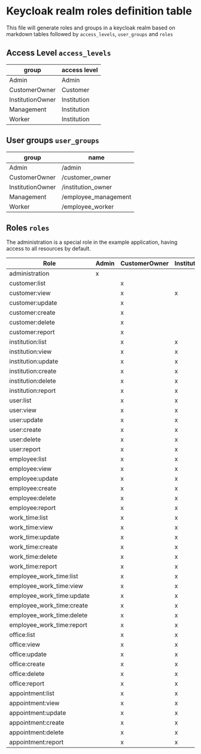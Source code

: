 # Keycloak realm roles definition table

This file will generate roles and groups in a keycloak realm based on markdown tables followed by `access_levels`, `user_groups` and `roles`


## Access Level `access_levels`

| group            | access level |
|------------------|--------------|
| Admin            | Admin        |
| CustomerOwner    | Customer     |
| InstitutionOwner | Institution  |
| Management       | Institution  |
| Worker           | Institution  |

## User groups `user_groups`

| group            | name                 |
|------------------|----------------------|
| Admin            | /admin               |
| CustomerOwner    | /customer_owner      |     
| InstitutionOwner | /institution_owner   |        
| Management       | /employee_management |    
| Worker           | /employee_worker     |    

## Roles `roles`

The administration is a special role in the example application, having access to all resources by default.

| Role                        | Admin | CustomerOwner | InstitutionOwner | Management | Worker |
|-----------------------------|-------|---------------|------------------|------------|--------|
| administration              | x     |               |                  |            |        |
| customer:list               |       | x             |                  |            |        |
| customer:view               |       | x             | x                | x          | x      |
| customer:update             |       | x             |                  |            |        |
| customer:create             |       | x             |                  |            |        |
| customer:delete             |       | x             |                  |            |        |
| customer:report             |       | x             |                  |            |        |
| institution:list            |       | x             | x                |            |        |
| institution:view            |       | x             | x                | x          | x      |
| institution:update          |       | x             | x                |            |        |
| institution:create          |       | x             | x                |            |        |
| institution:delete          |       | x             | x                |            |        |
| institution:report          |       | x             | x                |            |        |
| user:list                   |       | x             | x                | x          |        |
| user:view                   |       | x             | x                | x          |        |
| user:update                 |       | x             | x                | x          |        |
| user:create                 |       | x             | x                | x          |        |
| user:delete                 |       | x             | x                | x          |        |
| user:report                 |       | x             | x                | x          |        |
| employee:list               |       | x             | x                | x          | x      |
| employee:view               |       | x             | x                | x          | x      |
| employee:update             |       | x             | x                | x          |        |
| employee:create             |       | x             | x                | x          |        |
| employee:delete             |       | x             | x                | x          |        |
| employee:report             |       | x             | x                | x          |        |
| work_time:list              |       | x             | x                | x          | x      |
| work_time:view              |       | x             | x                | x          | x      |
| work_time:update            |       | x             | x                | x          | x      |
| work_time:create            |       | x             | x                | x          | x      |
| work_time:delete            |       | x             | x                | x          | x      |
| work_time:report            |       | x             | x                | x          | x      |
| employee_work_time:list     |       | x             | x                | x          |        |
| employee_work_time:view     |       | x             | x                | x          |        |
| employee_work_time:update   |       | x             | x                | x          |        |
| employee_work_time:create   |       | x             | x                | x          |        |
| employee_work_time:delete   |       | x             | x                | x          |        |
| employee_work_time:report   |       | x             | x                | x          |        |
| office:list                 |       | x             | x                | x          | x      |
| office:view                 |       | x             | x                | x          | x      |
| office:update               |       | x             | x                | x          |        |
| office:create               |       | x             | x                | x          |        |
| office:delete               |       | x             | x                | x          |        |
| office:report               |       | x             | x                | x          |        |
| appointment:list            |       | x             | x                | x          | x      |
| appointment:view            |       | x             | x                | x          | x      |
| appointment:update          |       | x             | x                | x          |        |
| appointment:create          |       | x             | x                | x          |        |
| appointment:delete          |       | x             | x                | x          |        |
| appointment:report          |       | x             | x                | x          |        |